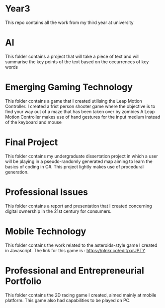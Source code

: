 # Year3

This repo contains all the work from my third year at university

# AI

This folder contains a project that will take a piece of text and will summarise the key points of the text based on the occurrences of key words

# Emerging Gaming Technology 

This folder contains a game that I created utilising the Leap Motion Controller. I created a frist person shooter game where the objective is to find your way out of a maze that has been taken over by zombies
A Leap Motion Controller makes use of hand gestures for the input medium instead of the keyboard and mouse

# Final Project

This folder contains my undergraduate dissertation project in which a user will be playing in a pseudo-randomly generated map aiming to learn the basics of coding in C#.
This project lightly makes use of procedural generation.

# Professional Issues

This folder contains a report and presentation that I created concerning digital ownership in the 21st century for consumers.

# Mobile Technology

This folder contains the work related to the asteroids-style game I created in Javascript. 
The link for this game is : https://plnkr.co/edit/xoUPTY

# Professional and Entrepreneurial Portfolio 

This folder contains the 2D racing game I created, aimed mainly at mobile platform. This game also had capabilities to be played on PC.
